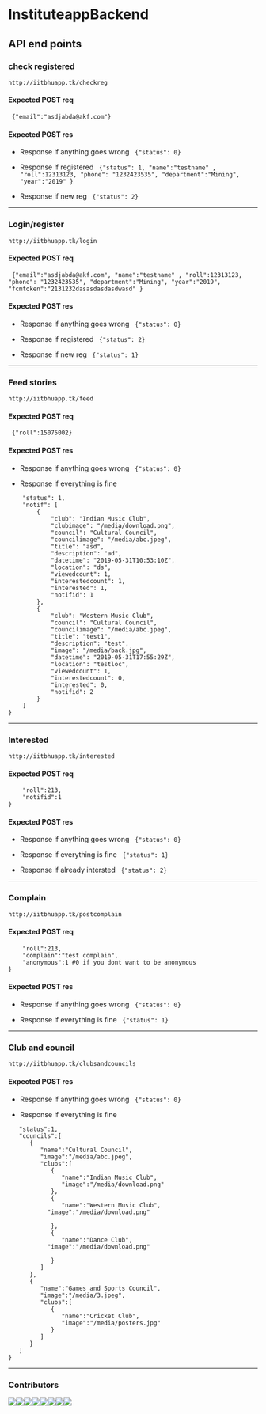 # InstituteappBackend

## API end points

### check registered
``` http://iitbhuapp.tk/checkreg ```

#### Expected POST req

``` {"email":"asdjabda@akf.com"}```

#### Expected POST res

- Response if anything goes wrong
``` {"status": 0}```

- Response if registered
``` {"status": 1, "name":"testname" , "roll":12313123, "phone": "1232423535", "department":"Mining", "year":"2019" }```

- Response if new reg
``` {"status": 2}```

_______

### Login/register
``` http://iitbhuapp.tk/login ```

#### Expected POST req

``` {"email":"asdjabda@akf.com", "name":"testname" , "roll":12313123, "phone": "1232423535", "department":"Mining", "year":"2019", "fcmtoken":"2131232dasasdasdasdwasd" }```

#### Expected POST res

- Response if anything goes wrong
``` {"status": 0}```

- Response if registered 
``` {"status": 2}```

- Response if new reg
``` {"status": 1}```

_________

### Feed stories
```http://iitbhuapp.tk/feed```

#### Expected POST req

``` {"roll":15075002}```

#### Expected POST res

- Response if anything goes wrong
``` {"status": 0}```

- Response if everything is fine

```{
    "status": 1,
    "notif": [
        {
            "club": "Indian Music Club",
            "clubimage": "/media/download.png",
            "council": "Cultural Council",
            "councilimage": "/media/abc.jpeg",
            "title": "asd",
            "description": "ad",
            "datetime": "2019-05-31T10:53:10Z",
            "location": "ds",
            "viewedcount": 1,
            "interestedcount": 1,
            "interested": 1,
            "notifid": 1
        },
        {
            "club": "Western Music Club",
            "council": "Cultural Council",
            "councilimage": "/media/abc.jpeg",
            "title": "test1",
            "description": "test",
            "image": "/media/back.jpg",
            "datetime": "2019-05-31T17:55:29Z",
            "location": "testloc",
            "viewedcount": 1,
            "interestedcount": 0,
            "interested": 0,
            "notifid": 2
        }
    ]
}
```
___________
### Interested
```http://iitbhuapp.tk/interested```

#### Expected POST req

``` {
	"roll":213,
	"notifid":1
}
```

#### Expected POST res

- Response if anything goes wrong
``` {"status": 0}```

- Response if everything is fine
``` {"status": 1}```

- Response if already intersted
``` {"status": 2}```


___________
### Complain
```http://iitbhuapp.tk/postcomplain```

#### Expected POST req

``` {
	"roll":213,
	"complain":"test complain",
	"anonymous":1 #0 if you dont want to be anonymous
}
```

#### Expected POST res

- Response if anything goes wrong
``` {"status": 0}```

- Response if everything is fine
``` {"status": 1}```

___________

### Club and council
```http://iitbhuapp.tk/clubsandcouncils```


#### Expected POST res

- Response if anything goes wrong
``` {"status": 0}```

- Response if everything is fine
``` {
   "status":1,
   "councils":[
      {
         "name":"Cultural Council",
         "image":"/media/abc.jpeg",
         "clubs":[
            {
               "name":"Indian Music Club",
               "image":"/media/download.png"
            },
            {
               "name":"Western Music Club",
	       "image":"/media/download.png"

            },
            {
               "name":"Dance Club",
	       "image":"/media/download.png"

            }
         ]
      },
      {
         "name":"Games and Sports Council",
         "image":"/media/3.jpeg",
         "clubs":[
            {
               "name":"Cricket Club",
               "image":"/media/posters.jpg"
            }
         ]
      }
   ]
}
```


___________________

### Contributors
[![](https://sourcerer.io/fame/abhinavcode/abhinavcode/InstituteappBackend/images/0)](https://sourcerer.io/fame/abhinavcode/abhinavcode/InstituteappBackend/links/0)[![](https://sourcerer.io/fame/abhinavcode/abhinavcode/InstituteappBackend/images/1)](https://sourcerer.io/fame/abhinavcode/abhinavcode/InstituteappBackend/links/1)[![](https://sourcerer.io/fame/abhinavcode/abhinavcode/InstituteappBackend/images/2)](https://sourcerer.io/fame/abhinavcode/abhinavcode/InstituteappBackend/links/2)[![](https://sourcerer.io/fame/abhinavcode/abhinavcode/InstituteappBackend/images/3)](https://sourcerer.io/fame/abhinavcode/abhinavcode/InstituteappBackend/links/3)[![](https://sourcerer.io/fame/abhinavcode/abhinavcode/InstituteappBackend/images/4)](https://sourcerer.io/fame/abhinavcode/abhinavcode/InstituteappBackend/links/4)[![](https://sourcerer.io/fame/abhinavcode/abhinavcode/InstituteappBackend/images/5)](https://sourcerer.io/fame/abhinavcode/abhinavcode/InstituteappBackend/links/5)[![](https://sourcerer.io/fame/abhinavcode/abhinavcode/InstituteappBackend/images/6)](https://sourcerer.io/fame/abhinavcode/abhinavcode/InstituteappBackend/links/6)[![](https://sourcerer.io/fame/abhinavcode/abhinavcode/InstituteappBackend/images/7)](https://sourcerer.io/fame/abhinavcode/abhinavcode/InstituteappBackend/links/7)
